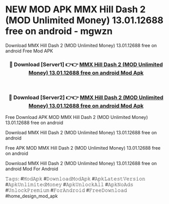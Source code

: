 # NEW MOD APK MMX Hill Dash 2 (MOD Unlimited Money) 13.01.12688 free on android - mgwzn
Download MMX Hill Dash 2 (MOD Unlimited Money) 13.01.12688 free on android Free Mod APK

<div align="center">
<h3>🔴 Download [Server1] 👉👉 <a href="https://apk-comot.site?title=MMX_Hill_Dash_2_(MOD_Unlimited_Money)_13.01.12688_free_on_android">MMX Hill Dash 2 (MOD Unlimited Money) 13.01.12688 free on android Mod Apk</a></h3><br>

<h3>🔴 Download [Server2] 👉👉 <a href="https://apk-comot.site?title=MMX_Hill_Dash_2_(MOD_Unlimited_Money)_13.01.12688_free_on_android">MMX Hill Dash 2 (MOD Unlimited Money) 13.01.12688 free on android Mod Apk</a></h3>
</div>


Free Download APK MOD MMX Hill Dash 2 (MOD Unlimited Money) 13.01.12688 free on android

Download MMX Hill Dash 2 (MOD Unlimited Money) 13.01.12688 free on android 

Free APK MOD MMX Hill Dash 2 (MOD Unlimited Money) 13.01.12688 free on android 

Download MMX Hill Dash 2 (MOD Unlimited Money) 13.01.12688 free on android Mod For Android

𝚃𝚊𝚐𝚜: #𝙼𝚘𝚍𝙰𝚙𝚔 #𝙳𝚘𝚠𝚗𝚕𝚘𝚊𝚍𝙼𝚘𝚍𝙰𝚙𝚔 #𝙰𝚙𝚔𝙻𝚊𝚝𝚎𝚜𝚝𝚅𝚎𝚛𝚜𝚒𝚘𝚗 #𝙰𝚙𝚔𝚄𝚗𝚕𝚒𝚖𝚒𝚝𝚎𝚍𝙼𝚘𝚗𝚎𝚢 #𝙰𝚙𝚔𝚄𝚗𝚕𝚘𝚌𝚔𝙰𝚕𝚕 #𝙰𝚙𝚔𝙽𝚘𝙰𝚍𝚜 #𝚄𝚗𝚕𝚘𝚌𝚔𝙿𝚛𝚎𝚖𝚒𝚞𝚖 #𝙵𝚘𝚛𝙰𝚗𝚍𝚛𝚘𝚒𝚍 #𝙵𝚛𝚎𝚎𝙳𝚘𝚠𝚗𝚕𝚘𝚊𝚍 #home_design_mod_apk
